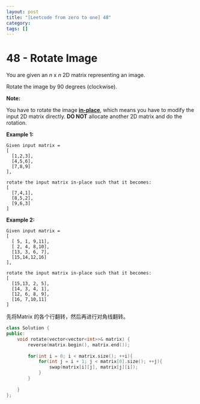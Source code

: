 ```yaml
---
layout: post
title: "[Leetcode from zero to one] 48"
category: 
tags: []
---
```


# 48 - Rotate Image

You are given an *n* x *n* 2D matrix representing an image.

Rotate the image by 90 degrees (clockwise).

**Note:**

You have to rotate the image [**in-place**](https://en.wikipedia.org/wiki/In-place_algorithm), which means you have to modify the input 2D matrix directly. **DO NOT** allocate another 2D matrix and do the rotation.

**Example 1:**

```
Given input matrix = 
[
  [1,2,3],
  [4,5,6],
  [7,8,9]
],

rotate the input matrix in-place such that it becomes:
[
  [7,4,1],
  [8,5,2],
  [9,6,3]
]
```

**Example 2:**

```
Given input matrix =
[
  [ 5, 1, 9,11],
  [ 2, 4, 8,10],
  [13, 3, 6, 7],
  [15,14,12,16]
], 

rotate the input matrix in-place such that it becomes:
[
  [15,13, 2, 5],
  [14, 3, 4, 1],
  [12, 6, 8, 9],
  [16, 7,10,11]
]
```

先将Matrix 的各个行翻转，然后再进行对角线翻转。

```c++
class Solution {
public:
    void rotate(vector<vector<int>>& matrix) {
        reverse(matrix.begin(), matrix.end());
        
        for(int i = 0; i < matrix.size(); ++i){
            for(int j = i + 1; j < matrix[0].size(); ++j){
                swap(matrix[i][j], matrix[j][i]);
            }
        }
        
    }
};
```

